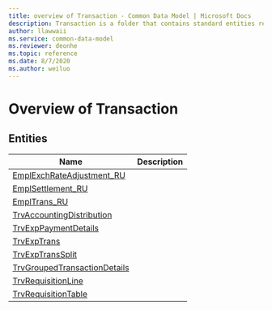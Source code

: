 ```yaml
---
title: overview of Transaction - Common Data Model | Microsoft Docs
description: Transaction is a folder that contains standard entities related to the Common Data Model.
author: llawwaii
ms.service: common-data-model
ms.reviewer: deonhe
ms.topic: reference
ms.date: 8/7/2020
ms.author: weiluo
---
```


# Overview of Transaction


## Entities

|Name|Description|
|---|---|
|[EmplExchRateAdjustment_RU](EmplExchRateAdjustment_RU.md)||
|[EmplSettlement_RU](EmplSettlement_RU.md)||
|[EmplTrans_RU](EmplTrans_RU.md)||
|[TrvAccountingDistribution](TrvAccountingDistribution.md)||
|[TrvExpPaymentDetails](TrvExpPaymentDetails.md)||
|[TrvExpTrans](TrvExpTrans.md)||
|[TrvExpTransSplit](TrvExpTransSplit.md)||
|[TrvGroupedTransactionDetails](TrvGroupedTransactionDetails.md)||
|[TrvRequisitionLine](TrvRequisitionLine.md)||
|[TrvRequisitionTable](TrvRequisitionTable.md)||
